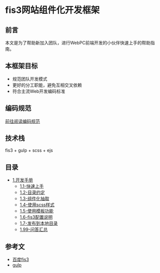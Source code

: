 # fis3网站组件化开发框架

## 前言

本文是为了帮助新加入团队，进行WebPC前端开发的小伙伴快速上手的帮助指南。

## 本框架目标

- 规范团队开发模式
- 更好的分工职能，避免互相交叉依赖
- 符合主流Web开发编码标准

## 编码规范

[前往阅读编码规范](https://itheima2017.gitbooks.io/front-end-standards/)

## 技术栈

fis3 + gulp + scss + ejs

## 目录

* [1.开发手册]()
    * [1.1-快速上手](1.开发手册/1.1-快速上手.md)
    * [1.2-目录约定](1.开发手册/1.2-目录约定.md)
    * [1.3-组件化抽取](1.开发手册/1.3-组件化抽取.md)
    * [1.4-使用scss样式](1.开发手册/1.4-使用scss样式.md)
    * [1.5-使用模板功能](1.开发手册/1.5-使用模板功能.md)
    * [1.6-fis3配置说明](1.开发手册/1.6-fis3配置说明.md)
    * [1.7-发布到本地目录](1.开发手册/1.7-发布到本地目录.md)
    * [1.99-问答汇总](1.开发手册/1.99-问答汇总.md)

## 参考文

- [百度fis3](http://fis.baidu.com/fis3/index.html)
- [gulp](http://gulpjs.com/)
